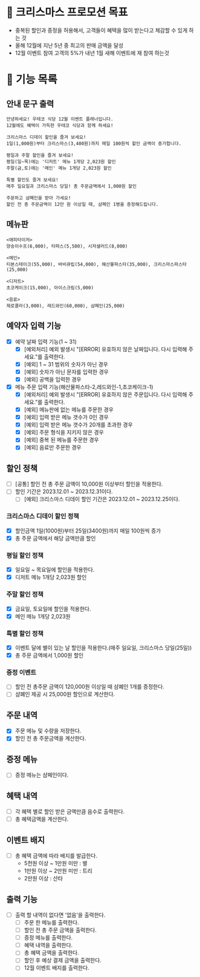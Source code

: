 # 🎯 크리스마스 프로모션 목표
- 중복된 할인과 증정을 허용해서, 고객들이 혜택을 많이 받는다고 체감할 수 있게 하는 것
- 올해 12월에 지난 5년 중 최고의 판매 금액을 달성
- 12월 이벤트 참여 고객의 5%가 내년 1월 새해 이벤트에 재 참여 하는것
# 🚀 기능 목록
## 안내 문구 출력
```
안녕하세요! 우테코 식당 12월 이벤트 플래너입니다.
12월에도 혜택이 가득한 우테코 식당과 함께 하세요!

크리스마스 디데이 할인을 즐겨 보세요!
1일(1,000원)부터 크리스마스(3,400원)까지 매일 100원씩 할인 금액이 증가합니다.

평일과 주말 할인을 즐겨 보세요!
평일(일~목)에는 '디저트' 메뉴 1개당 2,023원 할인
주말(금,토)에는 '메인' 메뉴 1개당 2,023원 할인

특별 할인도 즐겨 보세요!
매주 일요일과 크리스마스 당일! 총 주문금액에서 1,000원 할인

주문하고 샴폐인을 받아 가세요!
할인 전 총 주문금액이 12만 원 이상일 때, 샴페인 1병을 증정해드립니다.
```


## 메뉴판
```
<애피타이저>
양송이수프(6,000), 타파스(5,500), 시저샐러드(8,000)

<메인>
티본스테이크(55,000), 바비큐립(54,000), 해산물파스타(35,000), 크리스마스파스타(25,000)

<디저트>
초코케이크(15,000), 아이스크림(5,000)

<음료>
제로콜라(3,000), 레드와인(60,000), 샴페인(25,000)
```

## 예약자 입력 기능
- [X] 예약 날짜 입력 기능(1 ~ 31)
    - [X] [예외처리] 예외 발생시 "[ERROR] 유효하지 않은 날짜입니다. 다시 입력해 주세요."를 출력한다.
    - [X] [예외] 1 ~ 31 범위의 숫자가 아닌 경우
    - [X] [예외] 숫자가 아닌 문자를 입력한 경우
    - [X] [예외] 공백을 입력한 경우

- [X] 메뉴 주문 입력 기능(해산물파스타-2,레드와인-1,초코케이크-1)
    - [X] [예외처리] 예외 발생시 "[ERROR] 유효하지 않은 주문입니다. 다시 입력해 주세요."를 출력한다.
    - [X] [예외] 메뉴판에 없는 메뉴를 주문한 경우
    - [X] [예외] 입력 받은 메뉴 갯수가 0인 경우
    - [X] [예외] 입력 받은 메뉴 갯수가 20개를 초과한 경우
    - [X] [예외] 주문 형식을 지키지 않은 경우
    - [X] [예외] 중복 된 메뉴를 주문한 경우
    - [X] [예외] 음료만 주문한 경우

## 할인 정책

- [ ] [공통] 할인 전 총 주문 금액이 10,000원 이상부터 할인을 적용한다.
- [ ] 할인 기간은 2023.12.01 ~ 2023.12.31이다.
    - [ ] [예외] 크리스마스 디데이 할인 기간은 2023.12.01 ~ 2023.12.25이다.

### 크리스마스 디데이 할인 정책
- [X] 할인금액 1일(1000원)부터 25일(3400원)까지 매일 100원씩 증가
- [X] 총 주문 금액에서 해당 금액만큼 할인

### 평일 할인 정책
- [X] 일요일 ~ 목요일에 할인을 적용한다.
- [X] 디저트 메뉴 1개당 2,023원 할인

### 주말 할인 정책
- [X] 금요일, 토요일에 할인을 적용한다. 
- [X] 메인 메뉴 1개당 2,023원

### 특별 할인 정책
- [X] 이벤트 달에 별이 있는 날 할인을 적용한다.(매주 일요일, 크리스마스 당일(25일))
- [X] 총 주문 금액에서 1,000원 할인

### 증정 이벤트
- [ ] 할인 전 총주문 금액이 120,000원 이상일 때 샴폐인 1개를 증정한다.
- [ ] 샴폐인 제공 시 25,000원 할인으로 계산한다.

## 주문 내역
- [X] 주문 메뉴 및 수량을 저장한다.
- [X] 할인 전 총 주문금액을 계산한다.

## 증정 메뉴
- [ ] 증정 메뉴는 샴페인이다.

## 혜택 내역
- [ ] 각 혜택 별로 할인 받은 금액만큼 음수로 출력한다.
- [ ] 총 혜택금액을 계산한다.

## 이벤트 배지
- [ ] 총 혜택 금액에 따라 배지를 발급한다.
    - 5천원 이상 ~ 1만원 미만 : 별
    - 1만원 이상 ~ 2만원 미만 : 트리
    - 2만원 이상 : 산타

## 출력 기능
- [ ] 출력 할 내역이 없다면 '없음'을 출력한다.
  - [ ] 주문 한 메뉴를 출력한다.
  - [ ] 할인 전 총 주문 금액을 출력한다.
  - [ ] 증정 메뉴를 출력한다.
  - [ ] 혜택 내역을 출력한다.
  - [ ] 총 혜택 금액을 출력한다.
  - [ ] 할인 후 예상 결제 금액을 출력한다.
  - [ ] 12월 이벤트 배지를 출력한다.